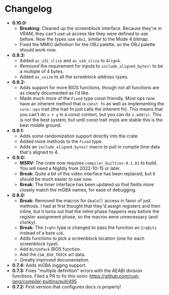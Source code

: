 # Changelog

* **0.10.0:**
  * **Breaking:** Cleaned up the screenblock interface. Because they're in VRAM,
    they can't use `u8` access like they were defined to use before. Now the
    types use `u8x2`, similar to the Mode 4 bitmap.
  * Fixed the MMIO definition for the OBJ palette, so the OBJ palette should
    work now.
* **0.9.3:**
  * Added `as_u32_slice` and `as_u16_slice` to `Align4`.
  * *Removed* the requirement for inputs to `include_aligned_bytes!` to be a
    multiple of 4 bytes.
  * Added `as_usize` to all the screeblock address types.
* **0.9.2:**
  * Adds support for more BIOS functions, though not all functions are as
    clearly documented as I'd like.
  * Made much more of the `Fixed` type const friendly. Most ops now have an
    inherent method that is `const fn` as well as implementing the `core::ops`
    trait (the trait fn just calls the inherent fn). This means that you can't
    do `x + y` in a const context, but you can do `x.add(y)`. This is not the
    best system, but until const trait impls are stable this is the best middle
    ground.
* **0.9.1:**
  * Adds some randomization support directly into the crate.
  * Added more methods to the `Fixed` type.
  * Adds an `include_aligned_bytes!` macro to pull in compile time data that's
    aligned to 4.
* **0.9.0:**
  * **MSRV:** The crate now requires `compiler_builtins-0.1.81` to build. You
    will need a Nightly from 2022-10-15 or later.
  * **Break:** Quite a bit of the video interface has been replaced, but it
    should be much easier to use now.
  * **Break:** The timer interface has been updated so that fields more closely
    match the mGBA names, for ease of debugging.
* **0.8.0:**
  * **Break:** Removed the macros for `GbaCell` access in favor of just methods.
    I had at first thought that they'd assign registers and then inline, but it
    turns out that the inline phase happens way before the register assignment
    phase, so the macros were unnecessary (and clunky).
  * **Break:** The `IrqFn` type is changed to pass the function an `IrqBits`
    instead of a bare `u16`.
  * Adds functions to pick a screenblock location (one for each screenblock
    type).
  * Add `BitUnPack` BIOS function.
  * Add the `CGA_8X8_THICK` art data.
  * Greatly improved documentation.
* **0.7.4:** Adds mGBA logging support.
* **0.7.3:** Fixes "multiple definition" errors with the AEABI division functions.
  Filed a PR to fix this soon:
  https://github.com/rust-lang/compiler-builtins/pull/495
* **0.7.2:** First version that configures docs.rs properly!
